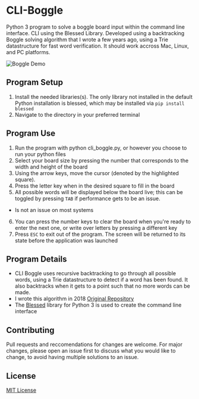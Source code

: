 # CLI-Boggle
Python 3 program to solve a boggle board input within the command line interface. CLI using the Blessed Library. Developed using a backtracking Boggle solving algorithm that I wrote a few years ago, using a Trie datastructure for fast word verification. It should work accross Mac, Linux, and PC platforms.

![Boggle Demo](https://user-images.githubusercontent.com/15671813/124036454-a5e48880-d9c3-11eb-9b46-6ee20e922aba.gif)

## Program Setup
1. Install the needed libraries(s). The only library not installed in the default Python installation is blessed, which may be installed via `pip install blessed`
2. Navigate to the directory in your preferred terminal

## Program Use
1. Run the program with python cli_boggle.py, or however you choose to run your python files
2. Select your board size by pressing the number that corresponds to the width and height of the board
3. Using the arrow keys, move the cursor (denoted by the highlighted square). 
4. Press the letter key when in the desired square to fill in the board
5. All possible words will be displayed below the board live; this can be toggled by pressing `TAB` if performance gets to be an issue. 
  - Is not an issue on most systems
6. You can press the number keys to clear the board when you're ready to enter the next one, or write over letters by pressing a different key
7. Press `ESC` to exit out of the program. The screen will be returned to its state before the application was launched


## Program Details
- CLI Boggle uses recursive backtracking to go through all possible words, using a Trie datastructure to detect if a word has been found. It also backtracks when it gets to a point such that no more words can be made. 
- I wrote this algorithm in 2018 [Original Repository](https://github.com/readjfb/boggle_player)
- The [Blessed](https://github.com/jquast/blessed) library for Python 3 is used to create the command line interface


## Contributing
Pull requests and reccomendations for changes are welcome. For major changes, please open an issue first to discuss what you would like to change, to avoid having multiple solutions to an issue.

## License 
[MIT License](LICENSE)


